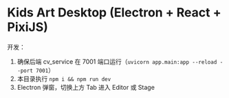 # Kids Art Desktop (Electron + React + PixiJS)

开发：
1) 确保后端 cv_service 在 7001 端口运行（`uvicorn app.main:app --reload --port 7001`）
2) 本目录执行 `npm i && npm run dev`
3) Electron 弹窗，切换上方 Tab 进入 Editor 或 Stage
